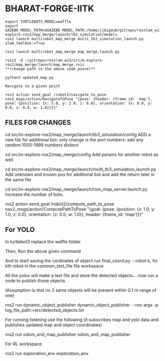 # BHARAT-FORGE-IITK

```
export TURTLEBOT3_MODEL=waffle
export GAZEBO_MODEL_PATH=$GAZEBO_MODEL_PATH:/home/jjbigdub/gitrepo/rosslam_ws3/src/m-explore-ros2/map_merge/launch/tb3_simulation/models
ros2 launch multirobot_map_merge multi_tb3_simulation_launch.py slam_toolbox:=True

ros2 launch multirobot_map_merge map_merge.launch.py

rviz2 -d ~/gitrepo/rosslam_ws3/src/m-explore-ros2/map_merge/launch/map_merge.rviz
**(change path in the above code piece)**

python3 updated_map.py

Navigate to a given point

ros2 action send_goal /robot1/navigate_to_pose nav2_msgs/action/NavigateToPose "{pose: {header: {frame_id: 'map'}, pose: {position: {x: 5.0, y: 2.0, z: 0.0}, orientation: {x: 0.0, y: 0.0, z: 0.0, w: 1.0}}}}"

```

## FILES FOR CHANGES

cd src/m-explore-ros2/map_merge/launch/tb3_simulation/config
ADD a new file for additional bot:
only change is the port numbers: add any random 1000-1999 numbers distinct

cd src/m-explore-ros2/map_merge/config
Add params for another robot as well

cd src/m-explore-ros2/map_merge/launch/multi_tb3_simulation_launch.py
Add unknown and known pos for additional bot and add the return later in the same file

cd src/m-explore-ros2/map_merge/launch/rom_map_server.launch.py
increase the number of bots.

ros2 action send_goal /robot2/compute_path_to_pose nav2_msgs/action/ComputePathToPose "{goal: {pose: {position: {x: 1.0, y: 1.0, z: 0.0}, orientation: {z: 0.0, w: 1.0}}, header: {frame_id: 'map'}}}"





## For YOLO
In turtlebot3 replace the waffle folder

Then, Run the above given command

And to start saving the cordinates of object run final_coord.py --robot k, for kth robot in the common_text_file file workspace

All the yolos will make a text file and store the detected objects....now run a node to publish those objects

(Assumption is that no 2 same objects will be present within 0.1 m range of one)

ros2 run dynamic_object_publisher dynamic_object_publisher --ros-args -p log_file_path:=src/detected_objects.txt

For running listening use the following (it subscribes map and yolo data and publishes updated map and object coordinates)

ros2 run odom_and_map_publisher odom_and_map_publisher

For RL workspace

ros2 run exploration_env exploration_env

